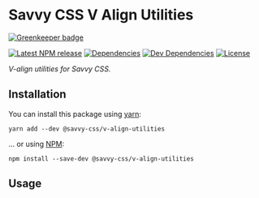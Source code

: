 # Savvy CSS V Align Utilities

[![Greenkeeper badge](https://badges.greenkeeper.io/savvy-css/v-align-utilities.svg)](https://greenkeeper.io/)

[![Latest NPM release][npm-badge]][npm-badge-url]
[![Dependencies][dependencies-badge]][dependencies-badge-url]
[![Dev Dependencies][devDependencies-badge]][devDependencies-badge-url]
[![License][license-badge]][license-badge-url]

_V-align utilities for Savvy CSS._

## Installation

You can install this package using [yarn](https://yarnpkg.com/en/docs/install):

```shell
yarn add --dev @savvy-css/v-align-utilities
```

... or using [NPM](https://docs.npmjs.com/getting-started/installing-node):

```shell
npm install --save-dev @savvy-css/v-align-utilities
```

## Usage


[npm-badge]: https://img.shields.io/npm/v/@savvy-css/v-align-utilities.svg
[npm-badge-url]: https://www.npmjs.com/package/@savvy-css/v-align-utilities
[license-badge]: https://img.shields.io/npm/l/@savvy-css/v-align-utilities.svg
[license-badge-url]: LICENSE
[dependencies-badge]: https://img.shields.io/david/savvy-css/v-align-utilities.svg
[dependencies-badge-url]: https://david-dm.org/savvy-css/v-align-utilities
[devDependencies-badge]: https://img.shields.io/david/dev/savvy-css/v-align-utilities.svg
[devDependencies-badge-url]: https://david-dm.org/savvy-css/v-align-utilities#info=devDependencies

